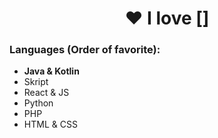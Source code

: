 <h1 align="center">❤️ I love []</h1>

### Languages (Order of favorite):<br>
  - <span style="font-weight: bold;">Java & Kotlin</span><br>
  - <span style="font-weight: normal;">Skript</span><br>
  - <span style="font-weight: normal;">React & JS</span><br>
  - <span style="font-weight: normal;">Python</span><br>
  - <span style="font-weight: normal;">PHP</span><br>
  - <span style="font-weight: normal;">HTML & CSS</span><br>
